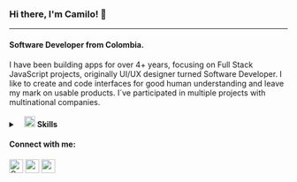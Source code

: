 ### Hi there, I'm Camilo! 👋
---
<h4 align="start">Software Developer from Colombia.</h3>  
I have been building apps for over 4+ years, focusing on Full Stack JavaScript projects, originally UI/UX designer turned Software Developer. I like to create and code interfaces for good human understanding and leave my mark on usable products. I´ve participated in multiple projects with multinational companies.<br>
<br>
<details>
	<summary>&nbsp;&nbsp;&nbsp;<img src="https://i.ibb.co/K5cyGgD/icons8-checkmark-52.png" width="20px" height="20px" /> <b>Skills</b></summary>
	<br/>
	<img src="https://img.shields.io/badge/-HTML%2FCSS-%23222326" alt="HTML/CSS"/>
	<img src="https://img.shields.io/badge/-JavaScript-%23222326" alt="Javascript"/>
	<img src="https://img.shields.io/badge/-Unit Testing-%23222326" alt="Unit Testing"/>
	<img src="https://img.shields.io/badge/-StoryBook-%23222326" alt="StoryBook"/>
	<img src="https://img.shields.io/badge/-A11y-%23222326" alt="A11y"/>
	<img  src="https://img.shields.io/badge/-React-%23222326"  alt="React"/>
	<img  src="https://img.shields.io/badge/-Angular-%23222326"  alt="Angular"/>
	<img  src="https://img.shields.io/badge/-vue-%23222326"  alt="Vue"/>
	<img  src="https://img.shields.io/badge/-Svelte-%23222326"  alt="Svelte"/>
	<img  src="https://img.shields.io/badge/-NodeJs-%23222326"  alt="NodeJs"/>
	<img  src="https://img.shields.io/badge/-Express-%23222326"  alt="Express"/>
	<img  src="https://img.shields.io/badge/-MongoDB-%23222326"  alt="MongoDB"/>
	<img  src="https://img.shields.io/badge/-cosmoDB-%23222326"  alt="cosmoDB"/>
	<img  src="https://img.shields.io/badge/-posgreSQL-%23222326"  alt="posgreSQL"/>
	<img  src="https://img.shields.io/badge/-Sass%2FLess%2FStylus-%23222326"  alt="Sass-Less-Stylus"/>
	<img  src="https://img.shields.io/badge/-Azure Devops-%23222326" alt="Azure Devops"/>
	<img src="https://img.shields.io/badge/-PHP-%23222326" alt="PHP"/>
</details>


<h4 align="left">Connect with me:</h4>  
<p align="left">  
<a href="https://twitter.com/CamiOs6" target="_blank"><img align="center" src="https://i.ibb.co/M76GHd7/icons8-twitter-50.png" alt="CamiOs6" height="25" width="25" /></a>  
<a href="https:https://www.linkedin.com/in/camilo-rivera-quintero-395266b3/" target="_blank"><img align="center" src="https://i.ibb.co/DMDtZ81/icons8-linkedin-50.png" alt="camilo-rivera-quintero-395266b3" height="25" width="25" /></a>   
<a href="https://www.camilorivera.xyz/" target="_blank"><img align="center" src="https://i.ibb.co/Rv62tjR/icons8-website-64.png" alt="www.camilorivera.xyz" height="25" width="25" /></a>  
</p>
